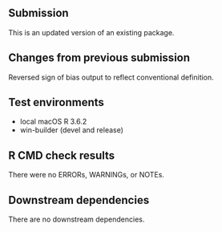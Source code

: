 ## Submission
This is an updated version of an existing package.

## Changes from previous submission
Reversed sign of bias output to reflect conventional definition.

## Test environments
* local macOS R 3.6.2
* win-builder (devel and release)

## R CMD check results
There were no ERRORs, WARNINGs, or NOTEs.

## Downstream dependencies
There are no downstream dependencies.
